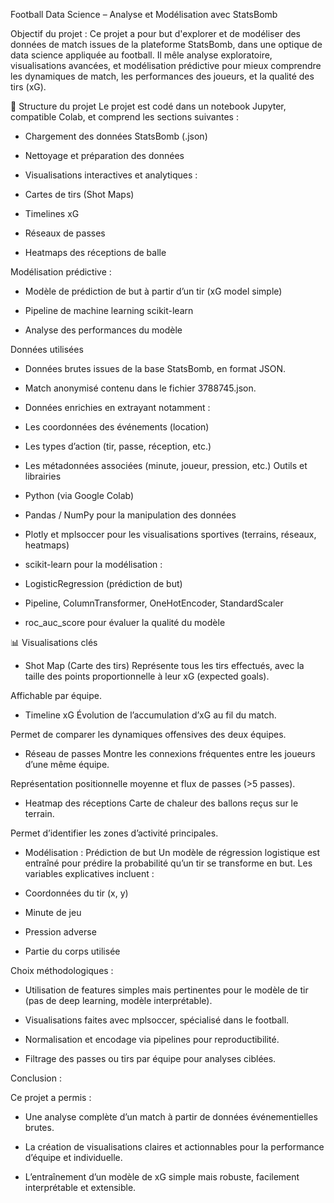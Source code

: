 Football Data Science – Analyse et Modélisation avec StatsBomb

Objectif du projet :
Ce projet a pour but d'explorer et de modéliser des données de match issues de la plateforme StatsBomb, dans une optique de data science appliquée au football. Il mêle analyse exploratoire, visualisations avancées, et modélisation prédictive pour mieux comprendre les dynamiques de match, les performances des joueurs, et la qualité des tirs (xG).

📂 Structure du projet
Le projet est codé dans un notebook Jupyter, compatible Colab, et comprend les sections suivantes :

- Chargement des données StatsBomb (.json)

- Nettoyage et préparation des données

- Visualisations interactives et analytiques :

- Cartes de tirs (Shot Maps)

- Timelines xG

- Réseaux de passes

- Heatmaps des réceptions de balle

Modélisation prédictive :

- Modèle de prédiction de but à partir d’un tir (xG model simple)

- Pipeline de machine learning scikit-learn

- Analyse des performances du modèle

Données utilisées
- Données brutes issues de la base StatsBomb, en format JSON.

- Match anonymisé contenu dans le fichier 3788745.json.

- Données enrichies en extrayant notamment :

- Les coordonnées des événements (location)

- Les types d’action (tir, passe, réception, etc.)

- Les métadonnées associées (minute, joueur, pression, etc.)
Outils et librairies
- Python (via Google Colab)

- Pandas / NumPy pour la manipulation des données

- Plotly et mplsoccer pour les visualisations sportives (terrains, réseaux, heatmaps)

- scikit-learn pour la modélisation :

- LogisticRegression (prédiction de but)

- Pipeline, ColumnTransformer, OneHotEncoder, StandardScaler

- roc_auc_score pour évaluer la qualité du modèle

📊 Visualisations clés
- Shot Map (Carte des tirs)
Représente tous les tirs effectués, avec la taille des points proportionnelle à leur xG (expected goals).

Affichable par équipe.

- Timeline xG
Évolution de l’accumulation d’xG au fil du match.

Permet de comparer les dynamiques offensives des deux équipes.

- Réseau de passes
Montre les connexions fréquentes entre les joueurs d’une même équipe.

Représentation positionnelle moyenne et flux de passes (>5 passes).

- Heatmap des réceptions
Carte de chaleur des ballons reçus sur le terrain.

Permet d’identifier les zones d’activité principales.

- Modélisation : Prédiction de but
Un modèle de régression logistique est entraîné pour prédire la probabilité qu’un tir se transforme en but. Les variables explicatives incluent :

- Coordonnées du tir (x, y)

- Minute de jeu

- Pression adverse

- Partie du corps utilisée

Choix méthodologiques :
- Utilisation de features simples mais pertinentes pour le modèle de tir (pas de deep learning, modèle interprétable).

- Visualisations faites avec mplsoccer, spécialisé dans le football.

- Normalisation et encodage via pipelines pour reproductibilité.

- Filtrage des passes ou tirs par équipe pour analyses ciblées.

Conclusion :

Ce projet a permis :

- Une analyse complète d’un match à partir de données événementielles brutes.

- La création de visualisations claires et actionnables pour la performance d’équipe et individuelle.

- L’entraînement d’un modèle de xG simple mais robuste, facilement interprétable et extensible.


